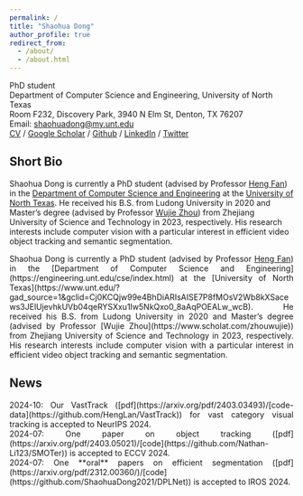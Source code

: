 ```yaml
---
permalink: /
title: "Shaohua Dong"
author_profile: true
redirect_from: 
  - /about/
  - /about.html
---
```

PhD student <br>
Department of Computer Science and Engineering, University of North Texas <br>
Room F232, Discovery Park, 3940 N Elm St, Denton, TX 76207<br>
Email: shaohuadong@my.unt.edu <br>
[CV](../assets/ShaohuaDong_CV.pdf) / [Google Scholar](https://scholar.google.com/citations?user=5iSEcFkAAAAJ&hl=en) / [Github](https://github.com/ShaohuaDong2021) / [LinkedIn](https://www.linkedin.com/in/shaohuadong/) / [Twitter](https://twitter.com/ShaohuaDong2021)

## Short Bio <br>
Shaohua Dong is currently a PhD student (advised by Professor [Heng Fan](https://hengfan2010.github.io/)) in the [Department of Computer Science and Engineering](https://engineering.unt.edu/cse/index.html) at the [University of North Texas](https://www.unt.edu/?gad_source=1&gclid=Cj0KCQjw99e4BhDiARIsAISE7P8fMOsV2Wb8kXSacews3JElUjevhkUVb04qeRYSXxu1Iw5NkQxo0_8aAqPOEALw_wcB). He received his B.S. from Ludong University in 2020 and Master’s degree (advised by Professor [Wujie Zhou](https://www.scholat.com/zhouwujie)) from Zhejiang University of Science and Technology in 2023, respectively. His research interests include computer vision with a particular interest in efficient video object tracking and semantic segmentation.

<p align="justify">
Shaohua Dong is currently a PhD student (advised by Professor <a href="https://hengfan2010.github.io/">Heng Fan</a>) in the [Department of Computer Science and Engineering](https://engineering.unt.edu/cse/index.html) at the [University of North Texas](https://www.unt.edu/?gad_source=1&gclid=Cj0KCQjw99e4BhDiARIsAISE7P8fMOsV2Wb8kXSacews3JElUjevhkUVb04qeRYSXxu1Iw5NkQxo0_8aAqPOEALw_wcB). He received his B.S. from Ludong University in 2020 and Master’s degree (advised by Professor [Wujie Zhou](https://www.scholat.com/zhouwujie)) from Zhejiang University of Science and Technology in 2023, respectively. His research interests include computer vision with a particular interest in efficient video object tracking and semantic segmentation.
</p>

## News <br>
<p align="justify">
2024-10: Our VastTrack ([pdf](https://arxiv.org/pdf/2403.03493)/[code-data](https://github.com/HengLan/VastTrack)) for vast category visual tracking is accepted to NeurIPS 2024. <br>
2024-07: One paper on object tracking ([pdf](https://arxiv.org/pdf/2403.05021)/[code](https://github.com/Nathan-Li123/SMOTer)) is accepted to ECCV 2024. <br>
2024-07: One **oral** papers on efficient segmentation ([pdf](https://arxiv.org/pdf/2312.00360/)/[code](https://github.com/ShaohuaDong2021/DPLNet)) is accepted to IROS 2024. <br>
</p>
